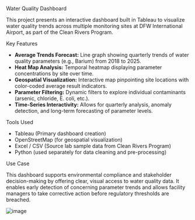 Water Quality Dashboard

This project presents an interactive dashboard built in Tableau to visualize water quality trends across multiple monitoring sites at DFW International Airport, as part of the Clean Rivers Program.

Key Features

- **Average Trends Forecast:** Line graph showing quarterly trends of water quality parameters (e.g., Barium) from 2018 to 2025.
- **Heat Map Analysis:** Temporal heatmap displaying parameter concentrations by site over time.
- **Geospatial Visualization:** Interactive map pinpointing site locations with color-coded average result indicators.
- **Parameter Filtering:** Dynamic filters to explore individual contaminants (arsenic, chloride, E. coli, etc.).
- **Time-Series Interactivity:** Allows for quarterly analysis, anomaly detection, and long-term forecasting of parameter levels.

Tools Used

- Tableau (Primary dashboard creation)
- OpenStreetMap (for geospatial visualization)
- Excel / CSV (Source lab sample data from Clean Rivers Program)
- Python (used separately for data cleaning and pre-processing)

Use Case

This dashboard supports environmental compliance and stakeholder decision-making by offering clear, visual access to water quality data. It enables early detection of concerning parameter trends and allows facility managers to take corrective action before regulatory thresholds are breached.


![image](https://github.com/user-attachments/assets/9de8a23f-637a-4db1-82ec-2286f6ed9778)
